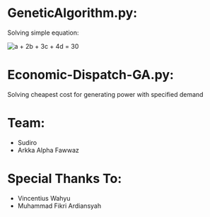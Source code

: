 # GeneticAlgorithm.py:
  Solving simple equation:

<img src="https://latex.codecogs.com/gif.latex?a&space;&plus;&space;2b&space;&plus;&space;3c&space;&plus;&space;4d&space;=&space;30" title="a + 2b + 3c + 4d = 30" />

# Economic-Dispatch-GA.py:
  Solving cheapest cost for generating power with specified demand

# Team:
  - Sudiro
  - Arkka Alpha Fawwaz

# Special Thanks To:
  - Vincentius Wahyu
  - Muhammad Fikri Ardiansyah
